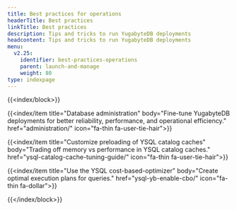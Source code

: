 ```yaml
---
title: Best practices for operations
headerTitle: Best practices
linkTitle: Best practices
description: Tips and tricks to run YugabyteDB deployments
headcontent: Tips and tricks to run YugabyteDB deployments
menu:
  v2.25:
    identifier: best-practices-operations
    parent: launch-and-manage
    weight: 80
type: indexpage
---
```


{{<index/block>}}

  {{<index/item
    title="Database administration"
    body="Fine-tune YugabyteDB deployments for better reliability, performance, and operational efficiency."
    href="administration/"
    icon="fa-thin fa-user-tie-hair">}}

  {{<index/item
    title="Customize preloading of YSQL catalog caches"
    body="Trading off memory vs performance in YSQL catalog caches."
    href="ysql-catalog-cache-tuning-guide/"
    icon="fa-thin fa-user-tie-hair">}}

  {{<index/item
    title="Use the YSQL cost-based-optimizer"
    body="Create optimal execution plans for queries."
    href="ysql-yb-enable-cbo/"
    icon="fa-thin fa-dollar">}}

{{</index/block>}}
